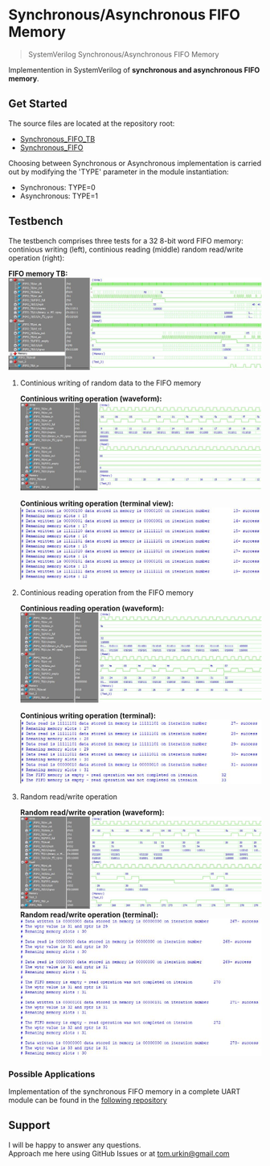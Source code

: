 # Synchronous/Asynchronous FIFO Memory

> SystemVerilog Synchronous/Asynchronous FIFO Memory  

Implementention in SystemVerilog of __synchronous and asynchronous FIFO memory__.  

## Get Started

The source files  are located at the repository root:

- [Synchronous_FIFO_TB](./Synchronous_FIFO_TB.sv)
- [Synchronous_FIFO](./Synchronous_FIFO.sv)

Choosing between Synchronous or Asynchronous implementation is carried out by modifying the 'TYPE' parameter in the module instantiation:
- Synchronous: TYPE=0
- Asynchronous: TYPE=1

## Testbench

The testbench comprises three tests for a 32 8-bit word FIFO memory: continious writing (left), continious reading (middle) random read/write operation (right):

**FIFO memory TB:**
	![FIFO memory TB](./docs/read_write_mix.JPG) 

1.	Continious writing of random data to the FIFO memory

	**Continious writing operation (waveform):**
		![Continious writing operation](./docs/write_zoom.JPG) 

	**Continious writing operation (terminal view):**
		![QuestaSim wave window](./docs/write_zoom_2.JPG)  
	
	
2.	Continious reading operation from the FIFO memory  
	
	**Continious reading operation (waveform):**
		![QuestaSim terminal window](./docs/read_zoom.JPG) 

	**Continious writing operation (terminal):**
		![QuestaSim wave window](./docs/read_zoom_2.JPG)  
	
3.	Random read/write operation 

	**Random read/write operation (waveform):**
		![Random read/write operation](./docs/random.JPG) 
	**Random read/write operation (terminal):**
		![Random read/write operation](./docs/random_2.JPG) 



### Possible Applications

Implementation of the synchronous FIFO memory in a complete UART module can be found in the [following repository](https://github.com/tom-urkin/UART)

## Support

I will be happy to answer any questions.  
Approach me here using GitHub Issues or at tom.urkin@gmail.com
